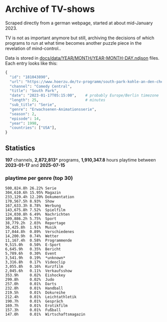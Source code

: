 # Archive of TV-shows

Scraped directly from a german webpage, started at about mid-January 2023.

TV is not as important anymore but still, archiving the decisions of which programs to run at what time
becomes another puzzle piece in the revelation of mind-control.. 

Data is stored in [docs/data/YEAR/MONTH/YEAR-MONTH-DAY.ndjson](docs/data/) files. 
Each entry looks like this:

```python
{
  "id": "181043890", 
  "url": "https://www.hoerzu.de/tv-programm/south-park-kohle-an-den-chefkoch/bid_181043890/", 
  "channel": "Comedy Central", 
  "title": "South Park", 
  "date": "2023-01-17T05:15:00",    # probably Europe/Berlin timezone 
  "length": 25,                     # minutes 
  "sub_title": "Serie", 
  "genre": "Erwachsenen-Animationsserie", 
  "season": 2, 
  "episode": 14, 
  "year": 1998, 
  "countries": ["USA"],
}
```

## Statistics

**197** channels, **2,872,813*** programs, **1,910,347.8** hours playtime between **2023-01-17** and **2025-07-15**


### playtime per genre (top 30)

    500,824.8h 26.22% Serie
    304,610.6h 15.95% Magazin
    233,129.4h 12.20% Dokumentation
    170,567.5h 8.93%  Show
    167,633.3h 8.78%  Werbung
    143,675.8h 7.52%  Spielfilm
    124,030.8h 6.49%  Nachrichten
    109,886.2h 5.75%  Sport
    38,779.2h  2.03%  Reportage
    36,425.8h  1.91%  Musik
    17,044.8h  0.89%  Verschiedenes
    14,200.9h  0.74%  Wetter
    11,167.4h  0.58%  Programmende
    9,515.0h   0.50%  E-Sport
    6,645.9h   0.35%  Bericht
    5,789.6h   0.30%  Event
    3,541.9h   0.19%  *unknown*
    3,316.8h   0.17%  Videoclip
    3,055.8h   0.16%  Kurzfilm
    2,045.6h   0.11%  Verkaufsshow
    353.9h     0.02%  Eishockey
    299.8h     0.02%  Judo
    257.0h     0.01%  Darts
    232.8h     0.01%  Handball
    219.5h     0.01%  Dokureihe
    212.4h     0.01%  Leichtathletik
    190.7h     0.01%  Gespräch
    169.7h     0.01%  Erotikfilm
    157.3h     0.01%  Fußball
    147.0h     0.01%  Wirtschaftsmagazin
